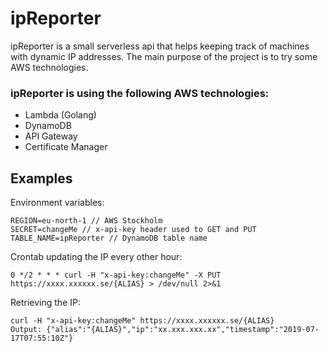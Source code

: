 # ipReporter

ipReporter is a small serverless api that helps keeping track of machines with dynamic IP addresses.
The main purpose of the project is to try some AWS technologies.

### ipReporter is using the following AWS technologies:

- Lambda (Golang)
- DynamoDB
- API Gateway
- Certificate Manager

## Examples

Environment variables:
```
REGION=eu-north-1 // AWS Stockholm
SECRET=changeMe // x-api-key header used to GET and PUT
TABLE_NAME=ipReporter // DynamoDB table name
```

Crontab updating the IP every other hour:
```
0 */2 * * * curl -H "x-api-key:changeMe" -X PUT https://xxxx.xxxxxx.se/{ALIAS} > /dev/null 2>&1
```

Retrieving the IP:
```
curl -H "x-api-key:changeMe" https://xxxx.xxxxxx.se/{ALIAS}
Output: {"alias":"{ALIAS}","ip":"xx.xxx.xxx.xx","timestamp":"2019-07-17T07:55:10Z"}
```

